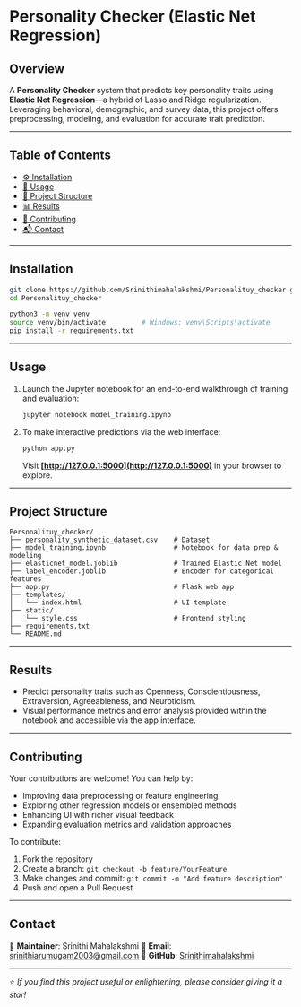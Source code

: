
#  Personality Checker (Elastic Net Regression)

##  Overview
A **Personality Checker** system that predicts key personality traits using **Elastic Net Regression**—a hybrid of Lasso and Ridge regularization. Leveraging behavioral, demographic, and survey data, this project offers preprocessing, modeling, and evaluation for accurate trait prediction.

---

##  Table of Contents
- [⚙️ Installation](#-installation)  
- [🚀 Usage](#-usage)  
- [📁 Project Structure](#-project-structure)  
- [📊 Results](#-results)  
- [🤝 Contributing](#-contributing)  
- [📬 Contact](#-contact)  

---

##  Installation
```bash
git clone https://github.com/Srinithimahalakshmi/Personalituy_checker.git
cd Personalituy_checker

python3 -m venv venv
source venv/bin/activate         # Windows: venv\Scripts\activate
pip install -r requirements.txt
````

---

## Usage

1. Launch the Jupyter notebook for an end-to-end walkthrough of training and evaluation:

   ```bash
   jupyter notebook model_training.ipynb
   ```
2. To make interactive predictions via the web interface:

   ```bash
   python app.py
   ```

   Visit **[http://127.0.0.1:5000](http://127.0.0.1:5000)** in your browser to explore.

---

## Project Structure

```text
Personalituy_checker/
├── personality_synthetic_dataset.csv    # Dataset
├── model_training.ipynb                 # Notebook for data prep & modeling
├── elasticnet_model.joblib              # Trained Elastic Net model
├── label_encoder.joblib                 # Encoder for categorical features
├── app.py                               # Flask web app
├── templates/
│   └── index.html                       # UI template
├── static/
│   └── style.css                        # Frontend styling
├── requirements.txt                     
└── README.md                            
```

---

## Results

* Predict personality traits such as Openness, Conscientiousness, Extraversion, Agreeableness, and Neuroticism.
* Visual performance metrics and error analysis provided within the notebook and accessible via the app interface.

---

## Contributing

Your contributions are welcome! You can help by:

* Improving data preprocessing or feature engineering
* Exploring other regression models or ensembled methods
* Enhancing UI with richer visual feedback
* Expanding evaluation metrics and validation approaches

To contribute:

1. Fork the repository
2. Create a branch: `git checkout -b feature/YourFeature`
3. Make changes and commit: `git commit -m "Add feature description"`
4. Push and open a Pull Request

---

## Contact

👤 **Maintainer**: Srinithi Mahalakshmi
📧 **Email**: [srinithiarumugam2003@gmail.com](mailto:srinithiarumugam2003@gmail.com)
🔗 **GitHub**: [Srinithimahalakshmi](https://github.com/Srinithimahalakshmi)

---

⭐ *If you find this project useful or enlightening, please consider giving it a star!*


```
